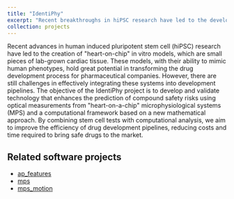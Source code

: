 ```yaml
---
title: "IdentiPhy"
excerpt: "Recent breakthroughs in hiPSC research have led to the development of 'heart-on-chip' models, offering potential for transformative drug development, but the integration of these models into pipelines remains a challenge; the IdentiPhy project aims to address this by creating technology that enhances compound safety risk prediction using optical measurements and computational analysis, with the goal of improving the efficiency and reducing costs and time in bringing safe drugs to market."
collection: projects
---
```


Recent advances in human induced pluripotent stem cell (hiPSC) research have led to the creation of "heart-on-chip" in vitro models, which are small pieces of lab-grown cardiac tissue. These models, with their ability to mimic human phenotypes, hold great potential in transforming the drug development process for pharmaceutical companies. However, there are still challenges in effectively integrating these systems into development pipelines. The objective of the IdentiPhy project is to develop and validate technology that enhances the prediction of compound safety risks using optical measurements from "heart-on-a-chip" microphysiological systems (MPS) and a computational framework based on a new mathematical approach. By combining stem cell tests with computational analysis, we aim to improve the efficiency of drug development pipelines, reducing costs and time required to bring safe drugs to the market.

## Related software projects

- <a href="{{ site.url }}/softwares/ap_features">ap_features</a>
- <a href="{{ site.url }}/softwares/mps">mps</a>
- <a href="{{ site.url }}/softwares/mps_motion">mps_motion</a>
